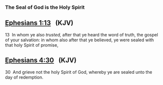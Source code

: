 ### The Seal of God is the Holy Spirit

## [Ephesians 1:13](verseid:49.1.13)   (KJV)

13  In whom ye also _trusted,_ after that ye heard the word of truth, the gospel of your salvation: in whom also after that ye believed, ye were sealed with that holy Spirit of promise,

## [Ephesians 4:30](verseid:49.4.30)   (KJV)

30  And grieve not the holy Spirit of God, whereby ye are sealed unto the day of redemption.